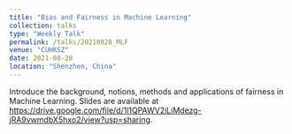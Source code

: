 ```yaml
---
title: "Bias and Fairness in Machine Learning"
collection: talks
type: "Weekly Talk"
permalink: /talks/20210828_MLF
venue: "CUHKSZ"
date: 2021-08-28
location: "Shenzhen, China"
---
```


Introduce the background, notions, methods and applications of fairness in Machine Learning. Slides are available at https://drive.google.com/file/d/1l1QPAWV2iLiMdezg-jRA9vwmdbX5hxo2/view?usp=sharing.
